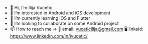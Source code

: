 - 👋 Hi, I’m Ilija Vucetic
- 👀 I’m interested in Android and iOS development
- 🌱 I’m currently learning iOS and Flutter
- 💞️ I’m looking to collaborate on some Android project
- 📫 How to reach me -> 
    📧 email: vuceticilija@gmail.com
    🖥️ linkeid: https://www.linkedin.com/in/ivucetic/

<!---
e-Joe/e-Joe is a ✨ special ✨ repository because its `README.md` (this file) appears on your GitHub profile.
You can click the Preview link to take a look at your changes.
--->

